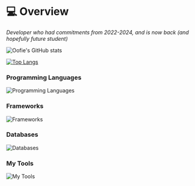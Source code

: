 # :computer: Overview

*Developer who had commitments from 2022-2024, and is now back (and hopefully future student)*

![Oofie's GitHub stats](https://github-readme-stats.vercel.app/api?username=OofieTheDev&count_private=true&show_icons=true&theme=tokyonight)

[![Top Langs](https://github-readme-stats.vercel.app/api/top-langs/?username=OofieTheDev&theme=tokyonight)](https://github.com/OofieTheDev/github-readme-stats)

### Programming Languages
![Programming Languages](https://skillicons.dev/icons?i=c,cpp,py,js,nodejs,html,css,bash)

### Frameworks
![Frameworks](https://skillicons.dev/icons?i=sass,tailwind,bootstrap,jquery,express,react)

### Databases
![Databases](https://skillicons.dev/icons?i=mysql,mongodb,firebase)

### My Tools
![My Tools](https://skillicons.dev/icons?i=github,linux,vscode)


